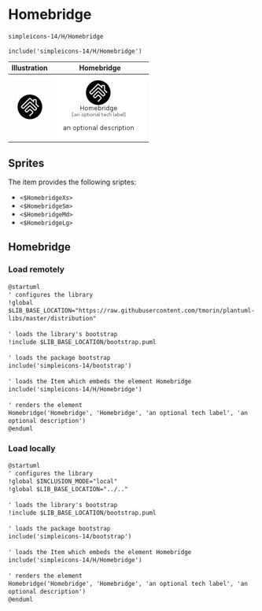 # Homebridge


```text
simpleicons-14/H/Homebridge
```

```text
include('simpleicons-14/H/Homebridge')
```



| Illustration | Homebridge |
| :---: | :---: |
| ![illustration for Illustration](../../simpleicons-14/H/Homebridge.png) | ![illustration for Homebridge](../../simpleicons-14/H/Homebridge.Local.png) |



## Sprites
The item provides the following sriptes:

- `<$HomebridgeXs>`
- `<$HomebridgeSm>`
- `<$HomebridgeMd>`
- `<$HomebridgeLg>`





## Homebridge

### Load remotely
```plantuml
@startuml
' configures the library
!global $LIB_BASE_LOCATION="https://raw.githubusercontent.com/tmorin/plantuml-libs/master/distribution"

' loads the library's bootstrap
!include $LIB_BASE_LOCATION/bootstrap.puml

' loads the package bootstrap
include('simpleicons-14/bootstrap')

' loads the Item which embeds the element Homebridge
include('simpleicons-14/H/Homebridge')

' renders the element
Homebridge('Homebridge', 'Homebridge', 'an optional tech label', 'an optional description')
@enduml
```

### Load locally
```plantuml
@startuml
' configures the library
!global $INCLUSION_MODE="local"
!global $LIB_BASE_LOCATION="../.."

' loads the library's bootstrap
!include $LIB_BASE_LOCATION/bootstrap.puml

' loads the package bootstrap
include('simpleicons-14/bootstrap')

' loads the Item which embeds the element Homebridge
include('simpleicons-14/H/Homebridge')

' renders the element
Homebridge('Homebridge', 'Homebridge', 'an optional tech label', 'an optional description')
@enduml
```

